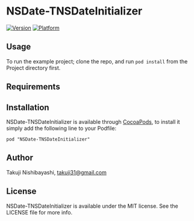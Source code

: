 # NSDate-TNSDateInitializer

[![Version](http://cocoapod-badges.herokuapp.com/v/NSDate-TNSDateInitializer/badge.png)](http://cocoadocs.org/docsets/NSDate-TNSDateInitializer)
[![Platform](http://cocoapod-badges.herokuapp.com/p/NSDate-TNSDateInitializer/badge.png)](http://cocoadocs.org/docsets/NSDate-TNSDateInitializer)

## Usage

To run the example project; clone the repo, and run `pod install` from the Project directory first.

## Requirements

## Installation

NSDate-TNSDateInitializer is available through [CocoaPods](http://cocoapods.org), to install
it simply add the following line to your Podfile:

    pod "NSDate-TNSDateInitializer"

## Author

Takuji Nishibayashi, takuji31@gmail.com

## License

NSDate-TNSDateInitializer is available under the MIT license. See the LICENSE file for more info.

